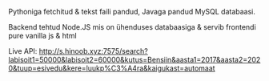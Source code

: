 Pythoniga fetchitud & tekst faili pandud,
Javaga pandud MySQL databaasi.

Backend tehtud Node.JS mis on ühenduses databaasiga & servib frontendi pure vanilla js & html

Live API: http://s.hinoob.xyz:7575/search?labisoit1=50000&labisoit2=60000&kutus=Bensiin&aasta1=2017&aasta2=2020&tuup=esivedu&kere=luukp%C3%A4ra&kaigukast=automaat

